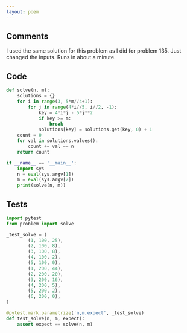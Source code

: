 ```yaml
---
layout: poem
---
```


## Comments

I used the same solution for this problem as I did for problem 135.  Just
changed the inputs.  Runs in about a minute.

## Code

```python
def solve(n, m):
    solutions = {}
    for i in range(3, 5*m//4+1):
        for j in range(4*i//5, i//2, -1):
            key = 4*i*j - 5*j**2
            if key >= m:
                break
            solutions[key] = solutions.get(key, 0) + 1
    count = 0
    for val in solutions.values():
        count += val == n
    return count

if __name__ == '__main__':
    import sys
    n = eval(sys.argv[1])
    m = eval(sys.argv[2])
    print(solve(n, m))
```

## Tests

```python
import pytest
from problem import solve

_test_solve = (
        (1, 100, 25),
        (2, 100, 8),
        (3, 100, 8),
        (4, 100, 2),
        (5, 100, 0),
        (1, 200, 44),
        (2, 200, 20),
        (3, 200, 16),
        (4, 200, 5),
        (5, 200, 2),
        (6, 200, 0),
)

@pytest.mark.parametrize('n,m,expect', _test_solve)
def test_solve(n, m, expect):
    assert expect == solve(n, m)
```
